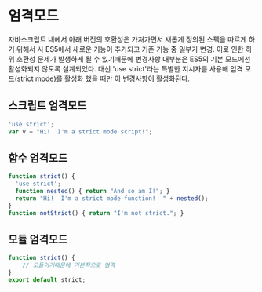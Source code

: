 # 엄격모드
자바스크립트 내에서 아래 버전의 호환성은 가져가면서 새롭게 정의된 스펙을 따르게 하기 위해서 사
ES5에서 새로운 기능이 추가되고 기존 기능 중 일부가 변경. 이로 인한 하위 호환성 문제가 발생하게 될 수 있기때문에
변경사항 대부분은 ES5의 기본 모드에선 활성화되지 않도록 설계되었다. 
대신 'use strict'라는 특별한 지시자를 사용해 엄격 모드(strict mode)를 활성화 했을 때만 이 변경사항이 활성화된다.


## 스크립트 엄격모드
```js
'use strict';
var v = "Hi!  I'm a strict mode script!";
```

## 함수 엄격모드
```js
function strict() {
  'use strict';
  function nested() { return "And so am I!"; }
  return "Hi!  I'm a strict mode function!  " + nested();
}
function notStrict() { return "I'm not strict."; }
```

## 모듈 엄격모드
```js
function strict() {
    // 모듈이기때문에 기본적으로 엄격
}
export default strict;
```
